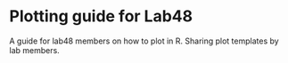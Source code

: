 # Plotting guide for Lab48
A guide for lab48 members on how to plot in R. Sharing plot templates by lab members.
